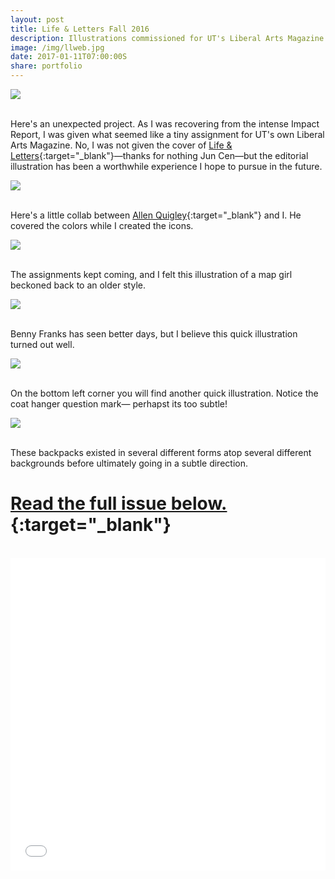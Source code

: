 ```yaml
---
layout: post
title: Life & Letters Fall 2016
description: Illustrations commissioned for UT's Liberal Arts Magazine.
image: /img/llweb.jpg
date: 2017-01-11T07:00:00S
share: portfolio 
---
```

<img class="col three" src="/img/utfall9.jpg">
<div class="col three caption">
&nbsp;
</div>

Here's an unexpected project. As I was recovering from the intense Impact Report, I was given what seemed like a tiny assignment for UT's own Liberal Arts Magazine. No, I was not given the cover of [Life & Letters](http://cenjun.com/){:target="_blank"}—thanks for nothing Jun Cen—but the editorial illustration has been a worthwhile experience I hope to pursue in the future.

<img class="col three" src="/img/ll1.jpg">
<div class="col three caption">
&nbsp;
</div>

Here's a little collab between [Allen Quigley](http://www.allenquigley.com/){:target="_blank"} and I. He covered the colors while I created the icons.

<img class="col three" src="/img/ll4.jpg">
<div class="col three caption">
&nbsp;
</div>

The assignments kept coming, and I felt this illustration of a map girl beckoned back to an older style.

<img class="col three" src="/img/ll5.jpg">
<div class="col three caption">
&nbsp;
</div>


Benny Franks has seen better days, but I believe this quick illustration turned out well.

<img class="col three" src="/img/ll2.jpg">
<div class="col three caption">
&nbsp;
</div>

On the bottom left corner you will find another quick illustration. Notice the coat hanger question mark— perhapst its too subtle!

<img class="col three" src="/img/ll3.jpg">
<div class="col three caption">
&nbsp;
</div>

These backpacks existed in several different forms atop several different backgrounds before ultimately going in a subtle direction.

# [Read the full issue below.](https://issuu.com/lifeandletters/docs/ll_fall2016_issu){:target="_blank"} 
<div class="col three caption">
&nbsp;
</div>


<iframe style="width:100%; height:500px;" src="//e.issuu.com/embed.html#9815718/43034476" frameborder="0" allowfullscreen></iframe>

<!--
<div data-configid="9815718/43034476" style="width:100%; height:500px;" class="issuuembed"></div>
<script type="text/javascript" src="//e.issuu.com/embed.js" async="true"></script>
-->

